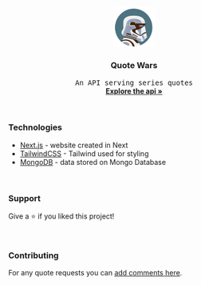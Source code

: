 <p align="center">
  <a href="https://github.com/Nahay/quoteWars">
    <img src="https://raw.githubusercontent.com/Nahay/QuoteWars/main/public/static/images/logo.png" alt="Logo" width="85" height="80">
  </a>

  <h3 align="center">Quote Wars</h3>

  <p align="center">
    <samp>An API serving series quotes</samp>
    <br />
    <a href="https://quotewars.vercel.app/"><strong>Explore the api »</strong></a>
  </p>
</p>

<br/>

### Technologies

- [Next.js](https://nextjs.org/) - website created in Next
- [TailwindCSS](https://tailwindcss.com/) - Tailwind used for styling
- [MongoDB](https://www.mongodb.com/) - data stored on Mongo Database


<br/>

### Support

Give a ⭐️ if you liked this project!

<br/>

### Contributing

For any quote requests you can [add comments here](https://github.com/Nahay/QuoteWars/issues/1).
